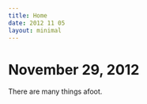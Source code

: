 ```yaml
---
title: Home
date: 2012 11 05
layout: minimal
---
```


# November 29, 2012

There are many things afoot. 